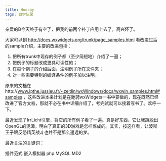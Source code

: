```yaml
--- 
title: Hooray 
tags: 自学记录
---
```


亲爱的B今天终于有空了，把我的前两个补丁应用上去了，高兴坏了。
 
大家可以到 http://docs.wxwidgets.org/trunk/page_samples.html 看改进过后的sample介绍，主要的改进包括：

1. 把所有trunk中现存的例子都（至少简短地）介绍了一遍；
2. 把例子的标题改成更具可读性的；
3. 在每个例子的介绍后面，注明例子所在文件夹；
4. 对一些需要特别的编译条件的例子加以注明。
 
原来的文档在http://www.lpthe.jussieu.fr/~zeitlin/wxWindows/docs/wxwin_samples.html#samples ，这些改进本来计划是在驰骋wxWidgets一书中要做的，现在既然已经改进了官方文档，那就不必在书中详细介绍了，考完试就可以接着写书了。欢呼一下。
 
最近发现了IrrLicht引擎，将它的所有例子看了一遍。真是好东西，它让我跳脱出OpenGL的泥潭，明白了真正的3D游戏是怎样炼成的。其实，按这样看，让波斯王子跟反恐精英战斗也并不是那么遥远的梦。
 
最近关注的关键词：

插件范式 嵌入模拟器 php MySQL MD2
